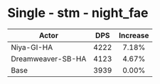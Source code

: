 # Single - stm - night_fae
| Actor | DPS | Increase |
|---|:---:|:---:|
|Niya-GI-HA|4222|7.18%|
|Dreamweaver-SB-HA|4123|4.67%|
|Base|3939|0.00%|
